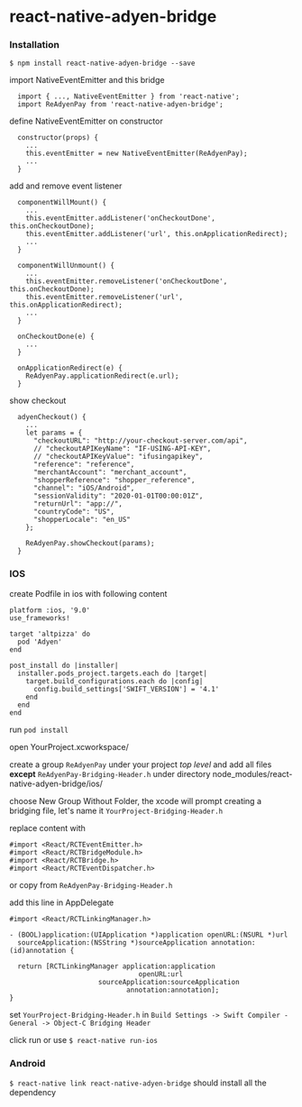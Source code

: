 
# react-native-adyen-bridge

### Installation

`$ npm install react-native-adyen-bridge --save`

import NativeEventEmitter and this bridge

      import { ..., NativeEventEmitter } from 'react-native';
      import ReAdyenPay from 'react-native-adyen-bridge';

define NativeEventEmitter on constructor

      constructor(props) {
        ...
        this.eventEmitter = new NativeEventEmitter(ReAdyenPay);
        ...
      }

add and remove event listener

      componentWillMount() {
        ...
        this.eventEmitter.addListener('onCheckoutDone', this.onCheckoutDone);
        this.eventEmitter.addListener('url', this.onApplicationRedirect);
        ...
      }

      componentWillUnmount() {
        ...
        this.eventEmitter.removeListener('onCheckoutDone', this.onCheckoutDone);
        this.eventEmitter.removeListener('url', this.onApplicationRedirect);
        ...
      }

      onCheckoutDone(e) {
        ...
      }

      onApplicationRedirect(e) {
        ReAdyenPay.applicationRedirect(e.url);
      }

show checkout

      adyenCheckout() {
        ...
        let params = {
          "checkoutURL": "http://your-checkout-server.com/api",
          // "checkoutAPIKeyName": "IF-USING-API-KEY",
          // "checkoutAPIKeyValue": "ifusingapikey",
          "reference": "reference",
          "merchantAccount": "merchant_account",
          "shopperReference": "shopper_reference",
          "channel": "iOS/Android",
          "sessionValidity": "2020-01-01T00:00:01Z",
          "returnUrl": "app://",
          "countryCode": "US",
          "shopperLocale": "en_US"
        };

        ReAdyenPay.showCheckout(params);
      }

### IOS

create Podfile in ios with following content

    platform :ios, '9.0'
    use_frameworks!

    target 'altpizza' do
      pod 'Adyen'
    end

    post_install do |installer|
      installer.pods_project.targets.each do |target|
        target.build_configurations.each do |config|
          config.build_settings['SWIFT_VERSION'] = '4.1'
        end
      end
    end

run `pod install`

open YourProject.xcworkspace/

create a group `ReAdyenPay` under your project _top level_ and add all files __except__ `ReAdyenPay-Bridging-Header.h` under directory node_modules/react-native-adyen-bridge/ios/

choose New Group Without Folder, the xcode will prompt creating a bridging file, let's name it `YourProject-Bridging-Header.h`

replace content with

    #import <React/RCTEventEmitter.h>
    #import <React/RCTBridgeModule.h>
    #import <React/RCTBridge.h>
    #import <React/RCTEventDispatcher.h>

or copy from `ReAdyenPay-Bridging-Header.h`

add this line in AppDelegate

    #import <React/RCTLinkingManager.h>

    - (BOOL)application:(UIApplication *)application openURL:(NSURL *)url
      sourceApplication:(NSString *)sourceApplication annotation:(id)annotation {

      return [RCTLinkingManager application:application
                                    openURL:url
                          sourceApplication:sourceApplication
                                 annotation:annotation];
    }

set `YourProject-Bridging-Header.h` in `Build Settings -> Swift Compiler - General -> Object-C Bridging Header`

click run or use `$ react-native run-ios`

### Android

`$ react-native link react-native-adyen-bridge` should install all the dependency